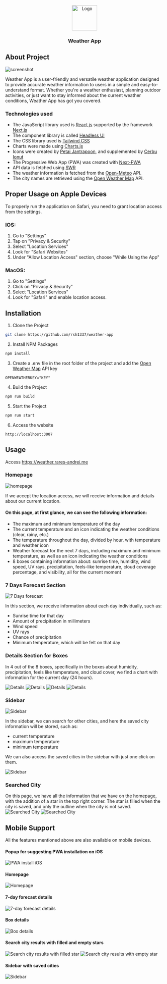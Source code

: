 <div align="center">
  <a href="https://weather.rares-andrei.me">
    <img src="public/weather-icons/moon.svg" alt="Logo" width="80" height="80">
  </a>
        <h3 align="center">Weather App</h3>
</div>

## About Project

<img src="readme/img.png" alt="screenshot">

Weather App is a user-friendly and versatile weather application designed to provide accurate weather information to users in a simple and easy-to-understand format. Whether you're a weather enthusiast, planning outdoor activities, or just want to stay informed about the current weather conditions, Weather App has got you covered.

### Technologies used

-   The JavaScript library used is [React.js](https://reactjs.org/docs/getting-started.html) supported by the framework [Next.js](https://nextjs.org/docs)
-   The component library is called [Headless UI](https://headlessui.com)
-   The CSS library used is [Tailwind CSS](https://tailwindcss.com)
-   Charts were made using [Charts.js](https://www.chartjs.org)
-   Icons were created by [Petai Jantrapoon](https://iconscout.com/icon-pack/weather-forecast-outline-flat), and supplemented by [Cerbu Ionut](https://www.instagram.com/oshikv_/)
-   The Progressive Web App (PWA) was created with [Next-PWA](https://www.npmjs.com/package/next-pwa)
-   API data is fetched using [SWR](https://swr.vercel.app)
-   The weather information is fetched from the [Open-Meteo](https://open-meteo.com) API.
-   The city names are retrieved using the [Open Weather Map](https://openweathermap.org) API.

## Proper Usage on Apple Devices
To properly run the application on Safari, you need to grant location access from the settings.

### IOS:
1. Go to "Settings" 
2. Tap on "Privacy & Security"
3. Select "Location Services"
4. Look for "Safari Websites"
5. Under "Allow Location Access" section, choose "While Using the App"

### MacOS:
1. Go to "Settings"
2. Click on "Privacy & Security"
3. Select "Location Services"
4. Look for "Safari" and enable location access.

## Installation

1. Clone the Project

```sh
git clone https://github.com/rsh1337/weather-app
```

2. Install NPM Packages

```sh
npm install
```

3. Create a .env file in the root folder of the project and add the [Open Weather Map](https://openweathermap.org) API key

```
OPENWEATHERKEY="KEY"
```

4. Build the Project

```sh
npm run build
```

5. Start the Project

```sh
npm run start
```

6. Access the website

```
http://localhost:3007
```

## Usage

Access https://weather.rares-andrei.me

### Homepage

<img src="readme/img.png" alt="homepage"/>

If we accept the location access, we will receive information and details about our current location.

#### On this page, at first glance, we can see the following information:

- The maximum and minimum temperature of the day
- The current temperature and an icon indicating the weather conditions (clear, rainy, etc.)
- The temperature throughout the day, divided by hour, with temperature and weather icon
- Weather forecast for the next 7 days, including maximum and minimum temperature, as well as an icon indicating the weather conditions
- 8 boxes containing information about: sunrise time, humidity, wind speed, UV rays, precipitation, feels-like temperature, cloud coverage percentage, and visibility, all for the current moment

### 7 Days Forecast Section

<img src="readme/img_1.png" alt="7 Days forecast" />

In this section, we receive information about each day individually, such as:

- Sunrise time for that day
- Amount of precipitation in millimeters
- Wind speed
- UV rays
- Chance of precipitation
- Minimum temperature, which will be felt on that day

### Details Section for Boxes

In 4 out of the 8 boxes, specifically in the boxes about humidity, precipitation, feels like temperature, and cloud cover, we find a chart with information for the current day (24 hours).

<img src="readme/img_2.png" alt="Details" />
<img src="readme/img_3.png" alt="Details" />
<img src="readme/img_4.png" alt="Details" />
<img src="readme/img_5.png" alt="Details" />


### Sidebar

<img src="readme/img_7.png" alt="Sidebar"/>

In the sidebar, we can search for other cities, and here the saved city information will be stored, such as:

- current temperature
- maximum temperature
- minimum temperature

We can also access the saved cities in the sidebar with just one click on them.

<img src="readme/img_6.png" alt="Sidebar"/>

### Searched City

On this page, we have all the information that we have on the homepage, with the addition of a star in the top right corner. The star is filled when the city is saved, and only the outline when the city is not saved.
<img src="readme/img_8.png" alt="Searched City"/>
<img src="readme/img_9.png" alt="Searched City"/>

## Mobile Support

All the features mentioned above are also available on mobile devices.

#### Popup for suggesting PWA installation on iOS

<img src="readme/img_10.png" alt="PWA install iOS"/>

#### Homepage

<img src="readme/img_11.png" alt="Homepage"/>

#### 7-day forecast details

<img src="readme/img_12.png" alt="7-day forecast details"/>

#### Box details

<img src="readme/img_13.png" alt="Box details"/>

#### Search city results with filled and empty stars

<img src="readme/img_14.png" alt="Search city results with filled star"/>

<img src="readme/img_15.png" alt="Search city results with empty star"/>

#### Sidebar with saved cities

<img src="readme/img_16.png" alt="Sidebar"/>
